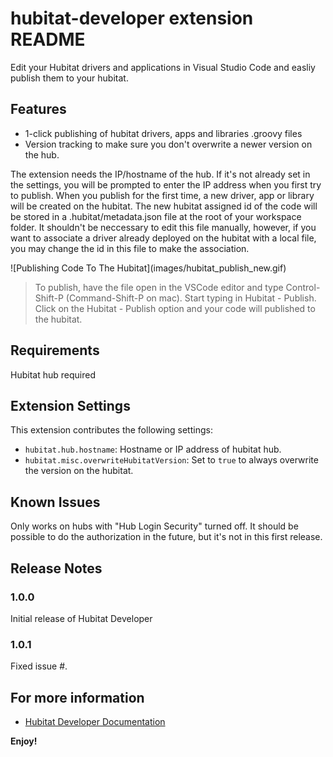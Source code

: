# hubitat-developer extension README

Edit your Hubitat drivers and applications in Visual Studio Code and easliy publish them to your hubitat.

## Features

* 1-click publishing of hubitat drivers, apps and libraries .groovy files
* Version tracking to make sure you don't overwrite a newer version on the hub.

The extension needs the IP/hostname of the hub.  If it's not already set in the settings, you will be prompted to enter the IP address when you first try to publish.
When you publish for the first time, a new driver, app or library will be created on the hubitat.  The new hubitat assigned id of the code will be stored in a .hubitat/metadata.json file at the root of your workspace folder.  It shouldn't be neccessary to edit this file manually, however, if you want to associate a driver already deployed on the hubitat with a local file, you may change the id in this file to make the association.

\!\[Publishing Code To The Hubitat\]\(images/hubitat_publish_new.gif\)

> To publish, have the file open in the VSCode editor and type Control-Shift-P (Command-Shift-P on mac).  Start typing in Hubitat - Publish.  Click on the Hubitat - Publish option and your code will published to the hubitat.

## Requirements

Hubitat hub required

## Extension Settings

This extension contributes the following settings:

* `hubitat.hub.hostname`: Hostname or IP address of hubitat hub.
* `hubitat.misc.overwriteHubitatVersion`: Set to `true` to always overwrite the version on the hubitat.

## Known Issues
Only works on hubs with "Hub Login Security" turned off.  It should be possible to do the authorization in the future, but it's not in this first release.
## Release Notes

### 1.0.0

Initial release of Hubitat Developer

### 1.0.1

Fixed issue #.

## For more information

* [Hubitat Developer Documentation](https://docs2.hubitat.com/en/developer)

**Enjoy!**
